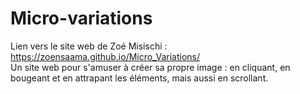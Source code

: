# Micro-variations
Lien vers le site web de Zoé Misischi : https://zoensaama.github.io/Micro_Variations/ <br>
Un site web pour s'amuser à créer sa propre image : en cliquant, en bougeant et en attrapant les éléments, mais aussi en scrollant. 
